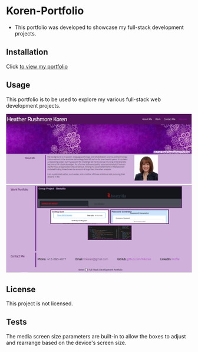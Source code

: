 # Koren-Portfolio

* This portfolio was developed to showcase my full-stack development projects.

## Installation

Click [to view my portfolio](https://hrkoren.github.io/Koren-Portfolio/)

## Usage

This portfolio is to be used to explore my various full-stack web development projects.

![Image of top-half of portfolio page](./Assets/images/portfolio.PNG) ![Image of bottom-half of portfolio page](./Assets/images/portfolio2.PNG)

## License

This project is not licensed.

## Tests

The media screen size parameters are built-in to allow the boxes to adjust and rearrange based on the device's screen size.